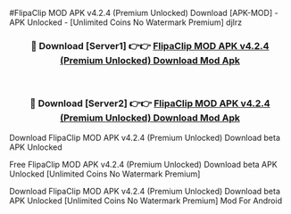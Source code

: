 #FlipaClip MOD APK v4.2.4 (Premium Unlocked) Download [APK-MOD] - APK Unlocked - [Unlimited Coins No Watermark Premium] djlrz



<div align="center">

<h3>🔴 Download [Server1] 👉👉 <a href="https://momento.my/?title=FlipaClip_MOD_APK_v4.2.4_(Premium_Unlocked)_Download">FlipaClip MOD APK v4.2.4 (Premium Unlocked) Download Mod Apk</a></h3><br>

<h3>🔴 Download [Server2] 👉👉 <a href="https://momento.my/?title=FlipaClip_MOD_APK_v4.2.4_(Premium_Unlocked)_Download">FlipaClip MOD APK v4.2.4 (Premium Unlocked) Download Mod Apk</a></h3>
</div>



Download FlipaClip MOD APK v4.2.4 (Premium Unlocked) Download beta APK Unlocked

Free FlipaClip MOD APK v4.2.4 (Premium Unlocked) Download beta APK Unlocked [Unlimited Coins No Watermark Premium]

Download FlipaClip MOD APK v4.2.4 (Premium Unlocked) Download beta APK Unlocked [Unlimited Coins No Watermark Premium] Mod For Android
